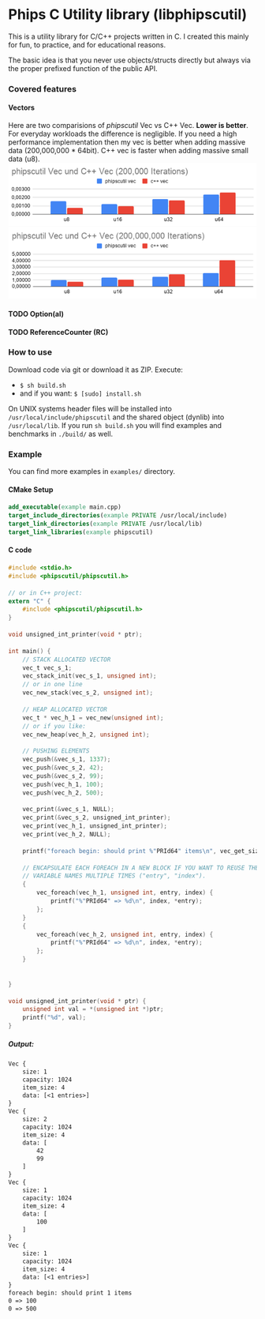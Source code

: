# Phips C Utility library (libphipscutil)

This is a utility library for C/C++ projects written
in C. I created this mainly for fun, to practice, and
for educational reasons.

The basic idea is that you never use objects/structs
directly but always via the proper prefixed function
of the public API.

### Covered features
#### Vectors 
Here are two comparisions of _phipscutil_ Vec vs C++ Vec. **Lower is better**.
For everyday workloads the difference is negligible. If you need a high performance implementation
then my vec is better when adding massive data (200,000,000 * 64bit). C++ vec is faster
when adding massive small data (u8).
![bench phipscutil Vec vs C++ Vec (200,000 iterations)](res/phipscutil%20Vec%20und%20C++%20Vec%20(200,000%20Iterations).png "bench phipscutil Vec vs C++ Vec (200,000 iterations)")
![bench phipscutil Vec vs C++ Vec (200,000,000 iterations)](res/phipscutil%20Vec%20und%20C++%20Vec%20(200,000,000%20Iterations).png "bench phipscutil Vec vs C++ Vec (200,000,000 iterations)")

#### TODO Option(al)
#### TODO ReferenceCounter (RC)

### How to use
Download code via git or download it as ZIP.
Execute:
- `$ sh build.sh`
- and if you want: `$ [sudo] install.sh`
  
On UNIX systems
header files will be installed into `/usr/local/include/phipscutil`
and the shared object (dynlib) into `/usr/local/lib`.
If you run `sh build.sh` you will find examples
and benchmarks in `./build/` as well.


### Example
You can find more examples in `examples/` directory.

#### CMake Setup
```cmake
add_executable(example main.cpp)
target_include_directories(example PRIVATE /usr/local/include)
target_link_directories(example PRIVATE /usr/local/lib)
target_link_libraries(example phipscutil)
```
#### C code
```c
#include <stdio.h>
#include <phipscutil/phipscutil.h>

// or in C++ project:
extern "C" {
    #include <phipscutil/phipscutil.h>
}

void unsigned_int_printer(void * ptr);

int main() {
    // STACK ALLOCATED VECTOR
    vec_t vec_s_1;
    vec_stack_init(vec_s_1, unsigned int);
    // or in one line
    vec_new_stack(vec_s_2, unsigned int);

    // HEAP ALLOCATED VECTOR
    vec_t * vec_h_1 = vec_new(unsigned int);
    // or if you like:
    vec_new_heap(vec_h_2, unsigned int);

    // PUSHING ELEMENTS
    vec_push(&vec_s_1, 1337);
    vec_push(&vec_s_2, 42);
    vec_push(&vec_s_2, 99);
    vec_push(vec_h_1, 100);
    vec_push(vec_h_2, 500);

    vec_print(&vec_s_1, NULL);
    vec_print(&vec_s_2, unsigned_int_printer);
    vec_print(vec_h_1, unsigned_int_printer);
    vec_print(vec_h_2, NULL);

    printf("foreach begin: should print %"PRId64" items\n", vec_get_size(vec_h_1));

    // ENCAPSULATE EACH FOREACH IN A NEW BLOCK IF YOU WANT TO REUSE THE SAME
    // VARIABLE NAMES MULTIPLE TIMES ("entry", "index").
    {
        vec_foreach(vec_h_1, unsigned int, entry, index) {
            printf("%"PRId64" => %d\n", index, *entry);
        };
    }
    {
        vec_foreach(vec_h_2, unsigned int, entry, index) {
            printf("%"PRId64" => %d\n", index, *entry);
        };
    }


}

void unsigned_int_printer(void * ptr) {
    unsigned int val = *(unsigned int *)ptr;
    printf("%d", val);
}
```
##### Output:
```
Vec {
    size: 1
    capacity: 1024
    item_size: 4
    data: [<1 entries>]
}
Vec {
    size: 2
    capacity: 1024
    item_size: 4
    data: [
        42
        99
    ]
}
Vec {
    size: 1
    capacity: 1024
    item_size: 4
    data: [
        100
    ]
}
Vec {
    size: 1
    capacity: 1024
    item_size: 4
    data: [<1 entries>]
}
foreach begin: should print 1 items
0 => 100
0 => 500
```